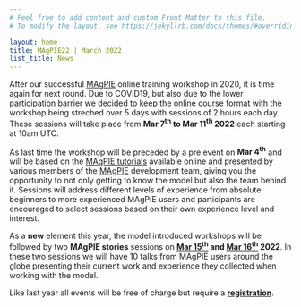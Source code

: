 ```yaml
---
# Feel free to add content and custom Front Matter to this file.
# To modify the layout, see https://jekyllrb.com/docs/themes/#overriding-theme-defaults

layout: home
title: MAgPIE22 | March 2022
list_title: News
---
```


After our successful [MAgPIE] online training workshop in 2020, it is time again for next round. Due to COVID19, but also due to the lower participation barrier we decided to keep the online course format with the workshop being streched over 5 days with sessions of 2 hours each day. These sessions will take place from **Mar 7<sup>th</sup> to Mar 11<sup>th</sup> 2022** each starting at 10am UTC.

As last time the workshop will be preceded by a pre event on **Mar 4<sup>th</sup>** and will be based on the [MAgPIE tutorials] available online and presented by various members of the [MAgPIE] development team, giving you the opportunity to not only getting to know the model but also the team behind it. Sessions will address different levels of experience from absolute beginners to more experienced MAgPIE users and participants are encouraged to select sessions based on their own experience level and interest.

As a **new** element this year, the model introduced workshops will be followed by two **MAgPIE stories** sessions on **[Mar 15<sup>th</sup>](events/c1-stories1-magpie-stories) and [Mar 16<sup>th</sup>](events/c2-stories2-magpie-stories) 2022**. In these two sessions we will have 10 talks from MAgPIE users around the globe
presenting their current work and experience they collected when working with the model. 

Like last year all events will be free of charge but require a **[registration]**.

<br/>

[PIK]: https://pik-potsdam.de
[MAgPIE]: https://github.com/magpiemodel/magpie
[MAgPIE tutorials]: tutorials
[Call for Contributions]:magpie22/stories/call
[registration]:magpie22/register
